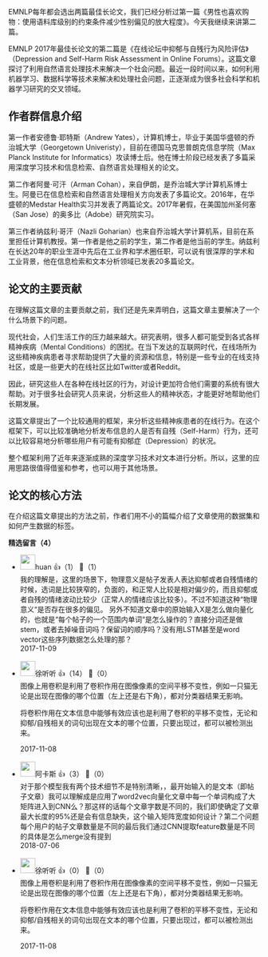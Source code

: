 EMNLP每年都会选出两篇最佳长论文，我们已经分析过第一篇《男性也喜欢购物：使用语料库级别的约束条件减少性别偏见的放大程度》。今天我继续来讲第二篇。

EMNLP 2017年最佳长论文的第二篇是《在线论坛中抑郁与自残行为风险评估》（Depression and Self-Harm Risk Assessment in Online Forums）。这篇文章探讨了利用自然语言处理技术来解决一个社会问题。最近一段时间以来，如何利用机器学习、数据科学等技术来解决和处理社会问题，正逐渐成为很多社会科学和机器学习研究的交叉领域。

## 作者群信息介绍

第一作者安德鲁·耶特斯（Andrew Yates），计算机博士，毕业于美国华盛顿的乔治城大学（Georgetown Univeristy），目前在德国马克思普朗克信息学院（Max Planck Institute for Informatics）攻读博士后。他在博士阶段已经发表了多篇采用深度学习技术和信息检索、自然语言处理相关的论文。

第二作者阿曼·可汗（Arman Cohan），来自伊朗，是乔治城大学计算机系博士生。阿曼已在信息检索和自然语言处理相关方向发表了多篇论文。2016年，在华盛顿的Medstar Health实习并发表了两篇论文。2017年暑假，在美国加州圣何塞（San Jose）的奥多比（Adobe）研究院实习。

第三作者纳兹利·哥汗（Nazli Goharian）也来自乔治城大学计算机系，目前在系里担任计算机教授。第一作者是他之前的学生，第二作者是他当前的学生。纳兹利在长达20年的职业生涯中先后在工业界和学术圈任职，可以说有很深厚的学术和工业背景，他在信息检索和文本分析领域已发表20多篇论文。

## 论文的主要贡献

在理解这篇文章的主要贡献之前，我们还是先来弄明白，这篇文章主要解决了一个什么场景下的问题。

现代社会，人们生活工作的压力越来越大。研究表明，很多人都可能受到各式各样精神疾病（Mental Conditions）的困扰。在当下发达的互联网时代，在线场所为这些精神疾病患者寻求帮助提供了大量的资源和信息，特别是一些专业的在线支持社区，或是一些更大的在线社区比如Twitter或者Reddit。

因此，研究这些人在各种在线社区的行为，对设计更加符合他们需要的系统有很大帮助。对于很多社会研究人员来说，分析这些人的精神状态，才能更好地帮助他们长期发展。

这篇文章提出了一个比较通用的框架，来分析这些精神疾患者的在线行为。在这个框架下，可以比较准确地分析发布信息的人是否有自残（Self-Harm）行为，还可以比较容易地分析哪些用户有可能有抑郁症（Depression）的状况。

整个框架利用了近年来逐渐成熟的深度学习技术对文本进行分析。所以，这里的应用思路很值得借鉴和参考，也可以用于其他场景。

## 论文的核心方法

在介绍这篇文章提出的方法之前，作者们用不小的篇幅介绍了文章使用的数据集和如何产生数据的标签。
<div><strong>精选留言（4）</strong></div><ul>
<li><img src="https://static001.geekbang.org/account/avatar/00/0f/72/3e/534db55d.jpg" width="30px"><span>huan</span> 👍（1） 💬（1）<div>我的理解是，这里的场景下，物理意义是帖子发表人表达抑郁或者自残情绪的时候，选词是比较狭窄的，负面的，和正常人比较是相对偏少的，而且抑郁或者自残的情绪波动比较少（正常人的情绪应该比较多）。不过不知道这种“物理意义“是否存在很多的偏见。
另外不知道文章中的原始输入X是怎么做向量化的，也就是“每个帖子的一个范围内单词“是怎么操作的？直接分词还是做stem，或者去掉噪音词吗？保留词的顺序吗？没有用LSTM甚至是word vector这些序列数据怎么处理的那？</div>2017-11-09</li><br/><li><img src="https://static001.geekbang.org/account/avatar/00/0f/58/e3/e981f2d9.jpg" width="30px"><span>徐听听</span> 👍（14） 💬（0）<div>图像上用卷积是利用了卷积作用在图像像素的空间平移不变性，例如一只猫无论是出现在图像的哪个位置（左上还是右下角），都对分类器结果无影响。

将卷积作用在文本信息中能够有效应该也是利用了卷积的平移不变性，无论和抑郁&#47;自残相关的词句出现在文本的哪个位置，只要出现过，都可以被检测出来。</div>2017-11-08</li><br/><li><img src="https://static001.geekbang.org/account/avatar/00/10/41/a6/dcd67a78.jpg" width="30px"><span>阿卡斯</span> 👍（3） 💬（0）<div>对于那个模型我有两个技术细节不是特别清晰，，最开始输入的是文本（即帖子文章）我可以理解成是应用了word2vec向量化文章中每一个单词构成了大矩阵进入到CNN么？那这样的话每个文章字数是不同的，我们即使确定了文章最大长度的95%还是会有信息缺失，这个输入矩阵宽度如何设计？第二个问题每个用户的帖子文章数量是不同的最后我们通过CNN提取feature数量是不同的具体是怎么merge没有提到</div>2018-07-06</li><br/><li><img src="https://static001.geekbang.org/account/avatar/00/0f/58/e3/e981f2d9.jpg" width="30px"><span>徐听听</span> 👍（0） 💬（0）<div>图像上用卷积是利用了卷积作用在图像像素的空间平移不变性，例如一只猫无论是出现在图像的哪个位置（左上还是右下角），都对分类器结果无影响。

将卷积作用在文本信息中能够有效应该也是利用了卷积的平移不变性，无论和抑郁&#47;自残相关的词句出现在文本的哪个位置，只要出现过，都可以被检测出来。</div>2017-11-08</li><br/>
</ul>